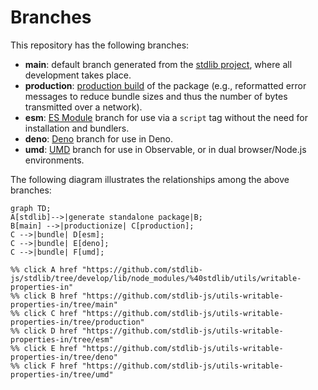 <!--

@license Apache-2.0

Copyright (c) 2022 The Stdlib Authors.

Licensed under the Apache License, Version 2.0 (the "License");
you may not use this file except in compliance with the License.
You may obtain a copy of the License at

    http://www.apache.org/licenses/LICENSE-2.0

Unless required by applicable law or agreed to in writing, software
distributed under the License is distributed on an "AS IS" BASIS,
WITHOUT WARRANTIES OR CONDITIONS OF ANY KIND, either express or implied.
See the License for the specific language governing permissions and
limitations under the License.

-->

# Branches

This repository has the following branches:

-   **main**: default branch generated from the [stdlib project][stdlib-url], where all development takes place.
-   **production**: [production build][production-url] of the package (e.g., reformatted error messages to reduce bundle sizes and thus the number of bytes transmitted over a network).
-   **esm**: [ES Module][esm-url] branch for use via a `script` tag without the need for installation and bundlers.
-   **deno**: [Deno][deno-url] branch for use in Deno.
-   **umd**: [UMD][umd-url] branch for use in Observable, or in dual browser/Node.js environments.

The following diagram illustrates the relationships among the above branches:

```mermaid
graph TD;
A[stdlib]-->|generate standalone package|B;
B[main] -->|productionize| C[production];
C -->|bundle| D[esm];
C -->|bundle| E[deno];
C -->|bundle| F[umd];

%% click A href "https://github.com/stdlib-js/stdlib/tree/develop/lib/node_modules/%40stdlib/utils/writable-properties-in"
%% click B href "https://github.com/stdlib-js/utils-writable-properties-in/tree/main"
%% click C href "https://github.com/stdlib-js/utils-writable-properties-in/tree/production"
%% click D href "https://github.com/stdlib-js/utils-writable-properties-in/tree/esm"
%% click E href "https://github.com/stdlib-js/utils-writable-properties-in/tree/deno"
%% click F href "https://github.com/stdlib-js/utils-writable-properties-in/tree/umd"
```

[stdlib-url]: https://github.com/stdlib-js/stdlib/tree/develop/lib/node_modules/%40stdlib/utils/writable-properties-in
[production-url]: https://github.com/stdlib-js/utils-writable-properties-in/tree/production
[deno-url]: https://github.com/stdlib-js/utils-writable-properties-in/tree/deno
[umd-url]: https://github.com/stdlib-js/utils-writable-properties-in/tree/umd
[esm-url]: https://github.com/stdlib-js/utils-writable-properties-in/tree/esm